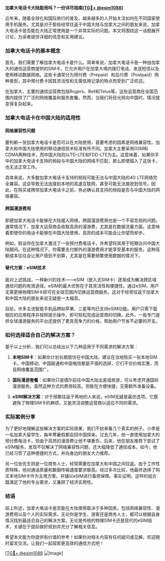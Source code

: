 **加拿大电话卡大陆能用吗？一份详尽指南[[TG💪+ @esim1088](https://t.me/s/esim1088)]**

近年来，随着全球化和国际旅行的普及，越来越多的人开始关注如何在不同国家使用手机服务。尤其是对于那些经常往返于中国大陆与加拿大之间的朋友来说，加拿大电话卡是否能在大陆正常使用是一个非常实际的问题。本文将围绕这一话题展开讨论，为读者提供详细的信息和实用建议。

### 加拿大电话卡的基本概念

首先，我们需要了解加拿大电话卡是什么。简单来说，加拿大电话卡是一种由加拿大的通信运营商提供的SIM卡，它允许用户在加拿大境内拨打电话、发送短信以及使用移动数据网络。这些卡通常分为预付费（Prepaid）和后付费（Postpaid）两种类型，其中预付费卡因其灵活性和无需信用记录的特点而受到广泛欢迎。

在加拿大，主要的通信运营商包括Rogers、Bell和Telus等。这些运营商在全国范围内提供了广泛的网络覆盖和服务套餐。然而，当我们将目光转向中国时，情况就变得复杂起来。

### 加拿大电话卡在中国大陆的适用性

#### 网络兼容性问题

要判断一张加拿大电话卡是否可以在大陆使用，首要考虑的因素是网络兼容性。加拿大和中国大陆使用的移动通信技术标准有所不同。加拿大主要采用GSM和CDMA两种技术，而中国大陆则以TD-LTE和FDD-LTE为主。这意味着，如果你手中的加拿大电话卡支持的频段与中国大陆的网络不匹配，那么即使插入了这张卡，也无法正常工作。

具体来说，大多数加拿大电话卡支持的频段可能无法与中国大陆的4G LTE网络完全兼容。这会导致无法连接到本地的高速互联网，甚至可能无法接收到信号。因此，在购买或携带加拿大电话卡之前，务必确认其支持的频段是否与中国大陆的网络兼容。

#### 跨国漫游费用

即便加拿大电话卡能够在大陆接入网络，跨国漫游费用也是一个不容忽视的问题。通常情况下，加拿大运营商会收取高昂的漫游费，尤其是在数据流量方面。这意味着即使你的电话卡能够在中国大陆使用，高昂的成本可能会让你望而却步。

例如，假设你在加拿大激活了一张预付费电话卡，并希望将其用于短期访问中国大陆期间。在这种情况下，你需要支付额外的漫游费用才能享受基本的服务。这种高额成本往往会让用户感到不划算，尤其是在需要频繁使用数据的情况下。

#### 替代方案：eSIM技术

面对上述挑战，一种新兴的技术——eSIM（嵌入式SIM卡）逐渐成为解决跨区域通信问题的有效途径。eSIM的最大优势在于其灵活性和便捷性。通过eSIM，用户无需更换物理SIM卡即可在全球范围内切换运营商服务。这对于经常往返于加拿大和中国大陆的朋友来说无疑是一大福音。

目前，许多主流智能手机品牌如苹果、三星等均已支持eSIM功能。用户只需下载相应的应用程序并按照提示操作，即可轻松完成运营商的切换。此外，一些专门提供全球漫游服务的平台还提供了更具竞争力的价格，帮助用户节省不必要的开支。

### 如何选择适合自己的解决方案？

基于以上分析，我们可以总结出以下几种适用于不同需求的解决方案：

1. **本地SIM卡**：如果你计划长期居住在中国大陆，建议在当地购买一张本地SIM卡。中国移动、中国联通和中国电信都是不错的选择，它们不仅价格实惠，而且网络覆盖范围广。
   
2. **国际漫游套餐**：如果你只是偶尔前往中国大陆出差或旅游，可以考虑开通国际漫游服务。虽然这种方式的费用较高，但胜在方便快捷，无需额外准备设备。

3. **eSIM解决方案**：对于频繁往返于两地的人来说，eSIM无疑是最优选项。它既避免了物理SIM卡的麻烦，又能灵活调整运营商以适应不同的需求。

### 实际案例分享

为了更好地理解这些解决方案的实际效果，我们不妨来看几个真实的例子。小李是一名加拿大留学生，每年寒暑假都会回中国探亲。过去几年，他一直使用加拿大的预付费电话卡，但由于高昂的漫游费让他不堪重负。后来，他在朋友推荐下尝试了eSIM服务，发现不仅解决了网络兼容性问题，还大幅降低了通信成本。如今，他已经习惯了这种便捷的方式，并向身边的朋友大力推荐。

另一位张先生则是一位商务人士，经常需要在加拿大和中国之间往返。由于工作性质特殊，他对通话质量和数据传输速度要求极高。经过多次比较，他最终选择了购买本地SIM卡作为主用方案，并辅以eSIM进行备用保障。事实证明，这样的组合既满足了他的专业需求，又兼顾了经济实用性。

### 结语

综上所述，加拿大电话卡是否能在大陆使用取决于多种因素，包括网络兼容性、漫游费用以及个人的实际需求。无论你是学生、游客还是商务人士，都可以根据自身情况找到最适合自己的解决方案。无论是传统的物理SIM卡还是现代的eSIM技术，关键在于提前做好规划并充分了解相关信息。

希望本文能为你提供有价值的参考！如果你对相关内容有任何疑问或见解，欢迎随时留言交流。让我们一起探索更高效的通信方式吧！

[[TG💪+ @esim1088](https://t.me/s/esim1088) ![Image](https://i.postimg.cc/4NQfJmqS/Snipaste-2025-05-13-00-14-12.png)]